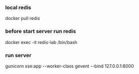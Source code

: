 ### local redis
docker pull redis

### before start server run redis
docker exec -it redis-lab /bin/bash

### run server
gunicorn sse:app --worker-class gevent --bind 127.0.0.1:8000
